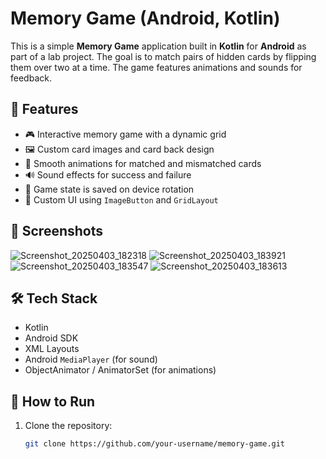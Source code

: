 # Memory Game (Android, Kotlin)

This is a simple **Memory Game** application built in **Kotlin** for **Android** as part of a lab project. The goal is to match pairs of hidden cards by flipping them over two at a time. The game features animations and sounds for feedback.

## 🧠 Features

- 🎮 Interactive memory game with a dynamic grid
- 🖼️ Custom card images and card back design
- 💫 Smooth animations for matched and mismatched cards
- 🔊 Sound effects for success and failure
- 🔁 Game state is saved on device rotation
- 🎨 Custom UI using `ImageButton` and `GridLayout`

## 📱 Screenshots
![Screenshot_20250403_182318](https://github.com/user-attachments/assets/ffb2a607-d389-401a-a145-93ab75aa6fb2)    ![Screenshot_20250403_183921](https://github.com/user-attachments/assets/4c442216-4f1c-42f7-8129-49166ea04152)    ![Screenshot_20250403_183547](https://github.com/user-attachments/assets/78a211cb-92b8-4507-a78a-840f1e0dbf49)       ![Screenshot_20250403_183613](https://github.com/user-attachments/assets/21e55935-72d0-4f73-a313-7b3540acf650)     


## 🛠️ Tech Stack

- Kotlin
- Android SDK
- XML Layouts
- Android `MediaPlayer` (for sound)
- ObjectAnimator / AnimatorSet (for animations)

## 🚀 How to Run

1. Clone the repository:
   ```bash
   git clone https://github.com/your-username/memory-game.git


